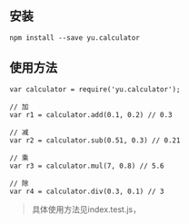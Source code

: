 
## 安装
~~~
npm install --save yu.calculator
~~~
## 使用方法
~~~
var calculator = require('yu.calculator');

// 加
var r1 = calculator.add(0.1, 0.2) // 0.3

// 减
var r2 = calculator.sub(0.51, 0.3) // 0.21

// 乘
var r3 = calculator.mul(7, 0.8) // 5.6

// 除
var r4 = calculator.div(0.3, 0.1) // 3
~~~


> 具体使用方法见index.test.js，
